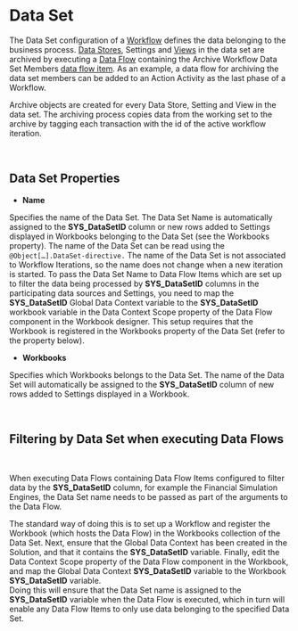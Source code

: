 
# Data Set

The Data Set configuration of a [Workflow](../workflow.md) defines the data belonging to the business process. [Data Stores](../datastores/index.md), Settings and [Views](../views.md) in the data set are archived by executing a [Data Flow](../dataflows/index.md) containing the Archive Workflow Data Set Members [data flow item](../dataflowitems/index.md). As an example, a data flow for archiving the data set members can be added to an Action Activity as the last phase of a Workflow.  

Archive objects are created for every Data Store, Setting and View in the data set. The archiving process copies data from the working set to the archive by tagging each transaction with the id of the active workflow iteration.

<br/>

## Data Set Properties

*	**Name**

 Specifies the name of the Data Set. The Data Set Name is automatically assigned to the **SYS_DataSetID** column or new rows added to Settings displayed in Workbooks belonging to the Data Set (see the Workbooks property). 
 The name of the Data Set can be read using the ``@Object[…].DataSet-directive.`` The name of the Data Set is not associated to Workflow Iterations, so the name does not change when a new iteration is started.
 To pass the Data Set Name to Data Flow Items which are set up to filter the data being processed by **SYS_DataSetID** columns in the participating data sources and Settings, you need to map the **SYS_DataSetID** Global Data Context variable to the **SYS_DataSetID** workbook variable in the Data Context Scope property of the Data Flow component in the Workbook designer.
 This setup requires that the Workbook is registered in the Workbooks property of the Data Set (refer to the property below).

*	**Workbooks**

 Specifies which Workbooks belongs to the Data Set. The name of the Data Set will automatically be assigned to the **SYS_DataSetID** column of new rows added to Settings displayed in a Workbook. 

<br/>

## Filtering by Data Set when executing Data Flows
<br/>

When executing Data Flows containing Data Flow Items configured to filter data by the **SYS_DataSetID** column, for example the Financial Simulation Engines, the Data Set name needs to be passed as part of the arguments to the Data Flow. 

The standard way of doing this is to set up a Workflow and register the Workbook (which hosts the Data Flow) in the Workbooks collection of the Data Set. Next, ensure that the Global Data Context has been created in the Solution, and that it contains the **SYS_DataSetID** variable. Finally, edit the Data Context Scope property of the Data Flow component in the Workbook, and map the Global Data Context **SYS_DataSetID** variable to the Workbook **SYS_DataSetID** variable.  
Doing this will ensure that the Data Set name is assigned to the **SYS_DataSetID** variable when the Data Flow is executed, which in turn will enable any Data Flow Items to only use data belonging to the specified Data Set.

<br/>
